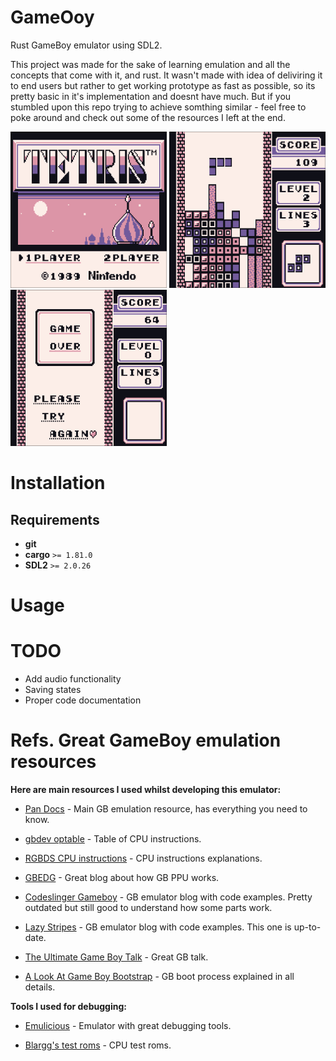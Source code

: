 # GameOoy

Rust GameBoy emulator using SDL2. 

This project was made for the sake of learning emulation and all the concepts that come with it, and rust. It wasn't made with idea of deliviring it to end users but rather to get working prototype as fast as possible, so its pretty basic in it's implementation and doesnt have much. But if you stumbled upon this repo trying to achieve somthing similar - feel free to poke around and check out some of the resources I left at the end.
<div display="flex"> 
  <img src="https://github.com/ViolInKK/GameOoy/blob/main/preview%20images/tetris_title.png" width="250" height="250" />
  <img src="https://github.com/ViolInKK/GameOoy/blob/main/preview%20images/tetris.png" width="250" height="250" />
  <img src="https://github.com/ViolInKK/GameOoy/blob/main/preview%20images/tetris_end.png" width="250" height="250" />
</div>

# Installation

## Requirements

* **git**
* **cargo** `>= 1.81.0`
* **SDL2** `>= 2.0.26`

# Usage

# TODO

* Add audio functionality
* Saving states
* Proper code documentation

# Refs. Great GameBoy emulation resources

**Here are main resources I used whilst developing this emulator:**

* [Pan Docs](https://gbdev.io/pandocs/About.html) - Main GB emulation resource, has everything you need to know.

* [gbdev optable](https://gbdev.io/gb-opcodes/optables/) - Table of CPU instructions.

* [RGBDS CPU instructions](https://rgbds.gbdev.io/docs/v0.8.0/gbz80.7) - CPU instructions explanations.

* [GBEDG](https://hacktix.github.io/GBEDG/ppu/) - Great blog about how GB PPU works.

* [Codeslinger Gameboy](http://www.codeslinger.co.uk/pages/projects/gameboy/beginning.html) - GB emulator blog with code examples. Pretty outdated but still good to understand how some parts work.

* [Lazy Stripes](https://blog.tigris.fr/2019/09/15/writing-an-emulator-the-first-pixel/) - GB emulator blog with code examples. This one is up-to-date.

* [The Ultimate Game Boy Talk](https://www.youtube.com/watch?v=HyzD8pNlpwI&ab_channel=media.ccc.de) - Great GB talk.

* [A Look At Game Boy Bootstrap](https://realboyemulator.wordpress.com/2013/01/03/a-look-at-the-game-boy-bootstrap-let-the-fun-begin/) - GB boot process explained in all details.

**Tools I used for debugging:**

* [Emulicious](https://emulicious.net/) - Emulator with great debugging tools.

* [Blargg's test roms](https://github.com/retrio/gb-test-roms) - CPU test roms.
